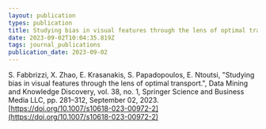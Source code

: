 ```yaml
---
layout: publication
types: publication
title: Studying bias in visual features through the lens of optimal transport
date: 2023-09-02T10:04:35.819Z
tags: journal_publications
publication_date: 2023-09-02
---
```

S. Fabbrizzi, X. Zhao, E. Krasanakis, S. Papadopoulos, E. Ntoutsi, "Studying bias in visual features through the lens of optimal transport.", Data Mining and Knowledge Discovery, vol. 38, no. 1, Springer Science and Business Media LLC, pp. 281–312, September 02, 2023. [https://doi.org/10.1007/s10618-023-00972-2](https://doi.org/10.1007/s10618-023-00972-2)
